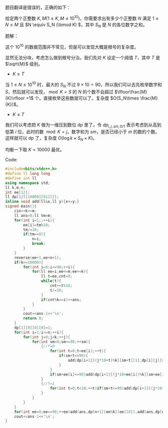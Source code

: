 题目翻译是错误的，正确的如下：

给定两个正整数 $K,M (1\le K,M \le 10^{10})$，你需要求出有多少个正整数 $N$ 满足 $1 \le N \le M$ 且 $N \equiv S_N (\bmod K) $，其中 $S_N$ 是 $N$ 的各位数字之和。

题解：

这个 $10^{10}$ 的数据范围并不常见，但是可以发现大概是根号的复杂度。

显然无法分块，考虑怎么做到根号分治。我们先对 $K$ 设定一个阈值 $T$，其中 $T$ 是 $\sqrt{M}$ 级别。


+ $K \ge T$ 

当 $1 \le N \le 10^{10}$ 时，最大的 $S_N$ 不过 $9\times 10=90$，所以我们可以去先枚举数字和 $S$，然后就可以发现，$\bmod K= S$ 的 $N$ 的个数不会超过 $\lfloor\frac{M}{K}\rfloor +1$ 个。直接枚举这些数就可以了。复杂度 $O(S_N\times \frac{M}{K})$。

+ $K \le T$

我们可以考虑把 $K$ 做为一维压到数位 dp 里了。令 $dp_{i,j,sm,0/1}$ 表示考虑到从高到低第 $i$ 位，此时的数 $\bmod K = j$，数字和为 $sm$，是否已经小于 $m$ 的数的个数。这样就可以 dp 了，复杂度 $O(\log k \times S_N\times K)$。

均衡一下取 $K=10000$ 最优。

Code:

```cpp
#include<bits/stdc++.h>
#define ll long long
#define int ll
using namespace std;
ll k,m,n;
int ee[12];
ll dp[12][10000][91][2];
inline void add(ll&x,ll y){x+=y;}
signed main(){
	cin>>k>>m;
	ll ans=0;ll tm=m;
	for(int i=1;;++i){
		ee[i]=tm%10;
		tm/=10;
		if(tm==0){
			n=i;
			break;
		}
	}
	reverse(ee+1,ee+n+1);
	if(k>=10000){
		for(int i=0;i<=90;++i){
			for(ll ee=i;ee<=m;ee+=k){
				ll t=ee,cnt=0;
				while(t){
					cnt+=t%10;
					t/=10;
				}
				if(cnt%k==i)++ans;
			}
		}
		cout<<ans-1<<'\n';
		return 0;
	}
	dp[1][0][0][0]=1;
	for(int i=1;i<=n;++i){
		for(int j=0;j<k;++j){
			for(int sm=0;sm<=90;++sm){
				{//f=0
					for(int t=0;t<ee[i];++t){
						if(sm+t<=90){
							add(dp[i+1][(j*10+t)%k][sm+t][1],dp[i][j][sm][0]);
						}
					}
					if(sm+ee[i]<=90)add(dp[i+1][(j*10+ee[i])%k][sm+ee[i]][0],dp[i][j][sm][0]);
				}
				{//f=1
					for(int t=0;t<10;++t)if(sm+t<=90)add(dp[i+1][(j*10+t)%k][sm+t][1],dp[i][j][sm][1]);
				}
			}
		}
	}
	for(int ee=0;ee<=90;++ee)add(ans,dp[n+1][ee%k][ee][0]),add(ans,dp[n+1][ee%k][ee][1]);
	cout<<ans-1<<'\n';
}
```